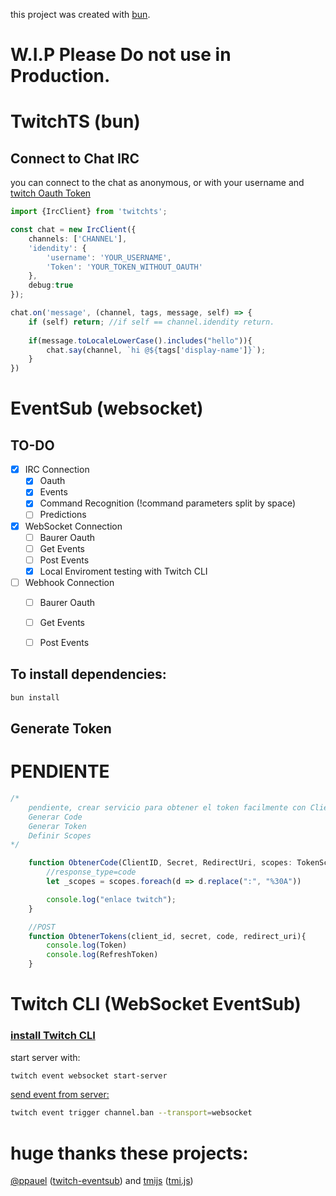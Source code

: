 this project was created with [bun](https://bun.sh).

# W.I.P Please Do not use in Production.

# TwitchTS (bun)

## Connect to Chat IRC

you can connect to the chat as anonymous, or with your username and [twitch Oauth Token](https://dev.twitch.tv/docs/cli/token-command/#get-an-access-token) 


```ts
import {IrcClient} from 'twitchts';

const chat = new IrcClient({
    channels: ['CHANNEL'],
    'idendity': {
        'username': 'YOUR_USERNAME',
        'Token': 'YOUR_TOKEN_WITHOUT_OAUTH'
    },
    debug:true
});

chat.on('message', (channel, tags, message, self) => {
    if (self) return; //if self == channel.idendity return.
    
    if(message.toLocaleLowerCase().includes("hello")){
        chat.say(channel, `hi @${tags['display-name']}`);
    }
})
```


# EventSub (websocket)


## TO-DO

- [x] IRC Connection
    - [x] Oauth
    - [x] Events
    - [x] Command Recognition (!command parameters split by space)
    - [ ] Predictions

- [x] WebSocket Connection
    - [ ] Baurer Oauth
    - [ ] Get Events
    - [ ] Post Events
    - [X] Local Enviroment testing with Twitch CLI
    
- [ ] Webhook Connection
    - [ ] Baurer Oauth
    - [ ] Get Events
    - [ ] Post Events


## To install dependencies:
```bash
bun install
```

## Generate Token

# PENDIENTE
```ts
/*
    pendiente, crear servicio para obtener el token facilmente con ClientID y Secret.
    Generar Code
    Generar Token
    Definir Scopes
*/

    function ObtenerCode(ClientID, Secret, RedirectUri, scopes: TokenScopes[], ForceVerify:boolean){
        //response_type=code
        let _scopes = scopes.foreach(d => d.replace(":", "%30A"))

        console.log("enlace twitch");
    }

    //POST
    function ObtenerTokens(client_id, secret, code, redirect_uri){
        console.log(Token)
        console.log(RefreshToken)
    }
```
#

# Twitch CLI (WebSocket EventSub)
### [install Twitch CLI](https://dev.twitch.tv/docs/cli/)

start server with:

```bash
twitch event websocket start-server
```

[send event from server:](https://dev.twitch.tv/docs/cli/websocket-event-command/)
```bash
twitch event trigger channel.ban --transport=websocket
```


# huge thanks these projects:

[@ppauel](https://github.com/ppauel) ([twitch-eventsub](https://github.com/ppauel/twitch-eventsub)) and 
[tmijs](https://github.com/tmijs) ([tmi.js](https://github.com/tmijs/tmi.js))

